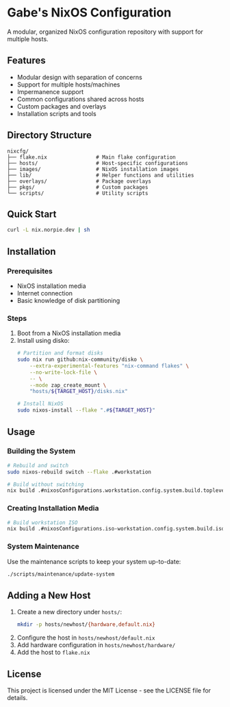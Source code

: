# Gabe's NixOS Configuration

A modular, organized NixOS configuration repository with support for multiple hosts.

## Features

- Modular design with separation of concerns
- Support for multiple hosts/machines
- Impermanence support
- Common configurations shared across hosts
- Custom packages and overlays
- Installation scripts and tools

## Directory Structure

```
nixcfg/
├── flake.nix                # Main flake configuration
├── hosts/                   # Host-specific configurations
├── images/                  # NixOS installation images
├── lib/                     # Helper functions and utilities
├── overlays/                # Package overlays
├── pkgs/                    # Custom packages
└── scripts/                 # Utility scripts
```

## Quick Start

```bash
curl -L nix.norpie.dev | sh
```

## Installation

### Prerequisites

- NixOS installation media
- Internet connection
- Basic knowledge of disk partitioning

### Steps

1. Boot from a NixOS installation media
2. Install using disko:
   ```bash
   # Partition and format disks
   sudo nix run github:nix-community/disko \
       --extra-experimental-features "nix-command flakes" \
       --no-write-lock-file \
       -- \
       --mode zap_create_mount \
       "hosts/${TARGET_HOST}/disks.nix"

   # Install NixOS
   sudo nixos-install --flake ".#${TARGET_HOST}"
   ```

## Usage

### Building the System

```bash
# Rebuild and switch
sudo nixos-rebuild switch --flake .#workstation

# Build without switching
nix build .#nixosConfigurations.workstation.config.system.build.toplevel
```

### Creating Installation Media

```bash
# Build workstation ISO
nix build .#nixosConfigurations.iso-workstation.config.system.build.isoImage
```

### System Maintenance

Use the maintenance scripts to keep your system up-to-date:

```bash
./scripts/maintenance/update-system
```

## Adding a New Host

1. Create a new directory under `hosts/`:
   ```bash
   mkdir -p hosts/newhost/{hardware,default.nix}
   ```
2. Configure the host in `hosts/newhost/default.nix`
3. Add hardware configuration in `hosts/newhost/hardware/`
4. Add the host to `flake.nix`

## License

This project is licensed under the MIT License - see the LICENSE file for details.
